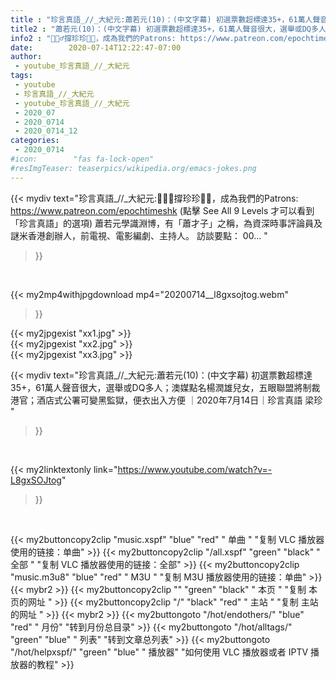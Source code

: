 ```yaml
---
title : "珍言真語_//_大紀元:蕭若元(10)：(中文字幕) 初選票數超標達35+，61萬人聲音很大，選舉或DQ多人；澳媒點名楊潤雄兒女，五眼聯盟將制裁港官；酒店式公署可變黑監獄，便衣出入方便 ｜2020年7月14日｜珍言真語 梁珍 "
title2 : "蕭若元(10)：(中文字幕) 初選票數超標達35+，61萬人聲音很大，選舉或DQ多人；澳媒點名楊潤雄兒女，五眼聯盟將制裁港官；酒店式公署可變黑監獄，便衣出入方便 ｜2020年7月14日｜珍言真語 梁珍 "
info2 : "🙋🏼‍♂️撐珍珍💪🏻，成為我們的Patrons: https://www.patreon.com/epochtimeshk (點擊  See All 9 Levels  才可以看到「珍言真語」的選項) 蕭若元學識淵博，有「蕭才子」之稱，為資深時事評論員及謎米香港創辦人，前電視、電影編劇、主持人。 訪談要點： 00... "
date:        2020-07-14T12:22:47-07:00
author:
 - youtube_珍言真語_//_大紀元
tags:
 - youtube
 - 珍言真語_//_大紀元
 - youtube_珍言真語_//_大紀元
 - 2020_07
 - 2020_0714
 - 2020_0714_12
categories:
 - 2020_0714
#icon:        "fas fa-lock-open"
#resImgTeaser: teaserpics/wikipedia.org/emacs-jokes.png
---
```


{{< mydiv text="珍言真語_//_大紀元:🙋🏼‍♂️撐珍珍💪🏻，成為我們的Patrons: https://www.patreon.com/epochtimeshk (點擊  See All 9 Levels  才可以看到「珍言真語」的選項) 蕭若元學識淵博，有「蕭才子」之稱，為資深時事評論員及謎米香港創辦人，前電視、電影編劇、主持人。 訪談要點： 00... "
>}}
<br>


{{< my2mp4withjpgdownload mp4="20200714__l8gxsojtog.webm"
>}}

{{< my2jpgexist "xx1.jpg" >}}<br>
{{< my2jpgexist "xx2.jpg" >}}<br>
{{< my2jpgexist "xx3.jpg" >}}<br>



{{< mydiv text="珍言真語_//_大紀元:蕭若元(10)：(中文字幕) 初選票數超標達35+，61萬人聲音很大，選舉或DQ多人；澳媒點名楊潤雄兒女，五眼聯盟將制裁港官；酒店式公署可變黑監獄，便衣出入方便 ｜2020年7月14日｜珍言真語 梁珍 "
>}}
<br>

{{< my2linktextonly link="https://www.youtube.com/watch?v=-L8gxSOJtog"
>}}


<br>

{{< my2buttoncopy2clip "music.xspf"        "blue"   "red"    " 单曲 "  "复制 VLC 播放器使用的链接：单曲" >}} {{< my2buttoncopy2clip "/all.xspf"         "green"  "black"  " 全部 "  "复制 VLC 播放器使用的链接：全部" >}} {{< my2buttoncopy2clip "music.m3u8"        "blue"   "red"    " M3U  "    "复制 M3U 播放器使用的链接：单曲" >}} {{< mybr2 >}} {{< my2buttoncopy2clip ""                  "green"  "black"  " 本页 "    "复制 本页的网址 " >}} {{< my2buttoncopy2clip "/"                 "black"  "red"    " 主站 "    "复制 主站的网址 " >}} {{< mybr2 >}} {{< my2buttongoto      "/hot/endothers/"   "blue"   "red"    " 月份"   "转到月份总目录" >}} {{< my2buttongoto      "/hot/alltags/"     "green"  "blue"   " 列表"   "转到文章总列表" >}} {{< my2buttongoto      "/hot/helpxspf/"    "green"  "blue"   " 播放器" "如何使用 VLC 播放器或者 IPTV 播放器的教程" >}} 
